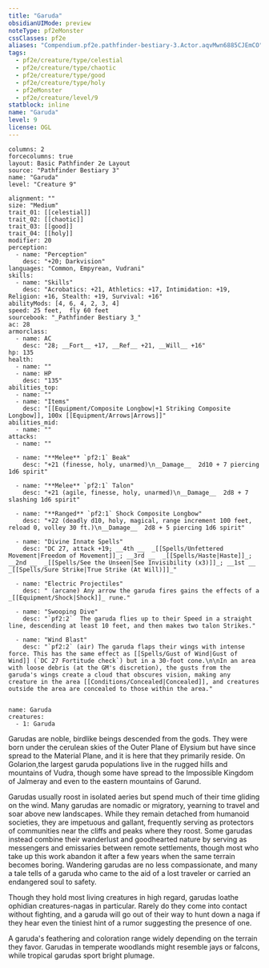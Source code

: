 ```yaml
---
title: "Garuda"
obsidianUIMode: preview
noteType: pf2eMonster
cssClasses: pf2e
aliases: "Compendium.pf2e.pathfinder-bestiary-3.Actor.aqvMwn6885CJEmCO" 
tags:
  - pf2e/creature/type/celestial
  - pf2e/creature/type/chaotic
  - pf2e/creature/type/good
  - pf2e/creature/type/holy
  - pf2eMonster
  - pf2e/creature/level/9
statblock: inline
name: "Garuda"
level: 9
license: OGL
---
```


```statblock
columns: 2
forcecolumns: true
layout: Basic Pathfinder 2e Layout
source: "Pathfinder Bestiary 3"
name: "Garuda"
level: "Creature 9"

alignment: ""
size: "Medium"
trait_01: [[celestial]]
trait_02: [[chaotic]]
trait_03: [[good]]
trait_04: [[holy]]
modifier: 20
perception:
  - name: "Perception"
    desc: "+20; Darkvision"
languages: "Common, Empyrean, Vudrani"
skills:
  - name: "Skills"
    desc: "Acrobatics: +21, Athletics: +17, Intimidation: +19, Religion: +16, Stealth: +19, Survival: +16"
abilityMods: [4, 6, 4, 2, 3, 4]
speed: 25 feet,  fly 60 feet
sourcebook: "_Pathfinder Bestiary 3_"
ac: 28
armorclass:
  - name: AC
    desc: "28; __Fort__ +17, __Ref__ +21, __Will__ +16"
hp: 135
health:
  - name: ""
  - name: HP
    desc: "135"
abilities_top:
  - name: ""
  - name: "Items"
    desc: "[[Equipment/Composite Longbow|+1 Striking Composite Longbow]], 100x [[Equipment/Arrows|Arrows]]"
abilities_mid:
  - name: ""
attacks:
  - name: ""

  - name: "**Melee** `pf2:1` Beak"
    desc: "+21 (finesse, holy, unarmed)\n__Damage__  2d10 + 7 piercing 1d6 spirit"

  - name: "**Melee** `pf2:1` Talon"
    desc: "+21 (agile, finesse, holy, unarmed)\n__Damage__  2d8 + 7 slashing 1d6 spirit"

  - name: "**Ranged** `pf2:1` Shock Composite Longbow"
    desc: "+22 (deadly d10, holy, magical, range increment 100 feet, reload 0, volley 30 ft.)\n__Damage__  2d8 + 5 piercing 1d6 spirit"

  - name: "Divine Innate Spells"
    desc: "DC 27, attack +19; __4th __  _[[Spells/Unfettered Movement|Freedom of Movement]]_; __3rd __  _[[Spells/Haste|Haste]]_; __2nd __  _[[Spells/See the Unseen|See Invisibility (x3)]]_; __1st __  _[[Spells/Sure Strike|True Strike (At Will)]]_"

  - name: "Electric Projectiles"
    desc: " (arcane) Any arrow the garuda fires gains the effects of a _[[Equipment/Shock|Shock]]_ rune."

  - name: "Swooping Dive"
    desc: "`pf2:2`  The garuda flies up to their Speed in a straight line, descending at least 10 feet, and then makes two talon Strikes."

  - name: "Wind Blast"
    desc: "`pf2:2` (air) The garuda flaps their wings with intense force. This has the same effect as [[Spells/Gust of Wind|Gust of Wind]] (`DC 27 Fortitude check`) but in a 30-foot cone.\n\nIn an area with loose debris (at the GM's discretion), the gusts from the garuda's wings create a cloud that obscures vision, making any creature in the area [[Conditions/Concealed|Concealed]], and creatures outside the area are concealed to those within the area."
 
```

```encounter-table
name: Garuda
creatures:
  - 1: Garuda
```



Garudas are noble, birdlike beings descended from the gods. They were born under the cerulean skies of the Outer Plane of Elysium but have since spread to the Material Plane, and it is here that they primarily reside. On Golarion,the largest garuda populations live in the rugged hills and mountains of Vudra, though some have spread to the Impossible Kingdom of Jalmeray and even to the eastern mountains of Garund.

Garudas usually roost in isolated aeries but spend much of their time gliding on the wind. Many garudas are nomadic or migratory, yearning to travel and soar above new landscapes. While they remain detached from humanoid societies, they are impetuous and gallant, frequently serving as protectors of communities near the cliffs and peaks where they roost. Some garudas instead combine their wanderlust and goodhearted nature by serving as messengers and emissaries between remote settlements, though most who take up this work abandon it after a few years when the same terrain becomes boring. Wandering garudas are no less compassionate, and many a tale tells of a garuda who came to the aid of a lost traveler or carried an endangered soul to safety.

Though they hold most living creatures in high regard, garudas loathe ophidian creatures-nagas in particular. Rarely do they come into contact without fighting, and a garuda will go out of their way to hunt down a naga if they hear even the tiniest hint of a rumor suggesting the presence of one.

A garuda's feathering and coloration range widely depending on the terrain they favor. Garudas in temperate woodlands might resemble jays or falcons, while tropical garudas sport bright plumage.
